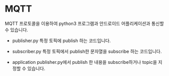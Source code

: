# MQTT
MQTT 프로토콜을 이용하여 python3 프로그램과 안드로이드 어플리케이션과 통신할 수 있습니다.


- publisher.py
  특정 토픽에 publish 하는 코드입니다.
  
- subscriber.py
  특정 토픽에서 publish한 문자열을 subscribe 하는 코드입니다.
  
 
- application
  publisher.py에서 publish 한 내용을 subscribe하거나 topic을 지정할 수 있습니다.
